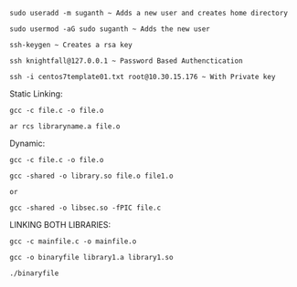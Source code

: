 
```
sudo useradd -m suganth ~ Adds a new user and creates home directory

sudo usermod -aG sudo suganth ~ Adds the new user 

```

```
ssh-keygen ~ Creates a rsa key

ssh knightfall@127.0.0.1 ~ Password Based Authenctication

ssh -i centos7template01.txt root@10.30.15.176 ~ With Private key

```

Static Linking:

```
gcc -c file.c -o file.o

ar rcs libraryname.a file.o

```
Dynamic:

```
gcc -c file.c -o file.o

gcc -shared -o library.so file.o file1.o

or

gcc -shared -o libsec.so -fPIC file.c

```
LINKING BOTH LIBRARIES:

```
gcc -c mainfile.c -o mainfile.o

gcc -o binaryfile library1.a library1.so

./binaryfile

```

